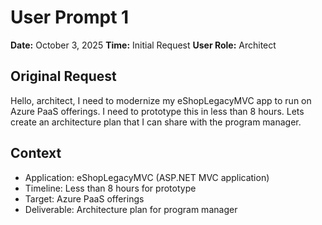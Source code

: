 # User Prompt 1

**Date:** October 3, 2025
**Time:** Initial Request
**User Role:** Architect

## Original Request
Hello, architect, I need to modernize my eShopLegacyMVC app to run on Azure PaaS offerings. I need to prototype this in less than 8 hours. Lets create an architecture plan that I can share with the program manager.

## Context
- Application: eShopLegacyMVC (ASP.NET MVC application)
- Timeline: Less than 8 hours for prototype
- Target: Azure PaaS offerings
- Deliverable: Architecture plan for program manager